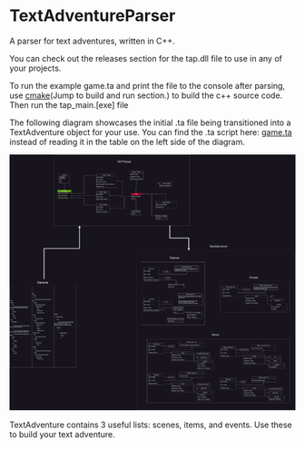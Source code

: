 # TextAdventureParser
A parser for text adventures, written in C++.

You can check out the releases section for the tap.dll file to use in any of your projects.

To run the example game.ta and print the file to the console after parsing, use [cmake](https://cmake.org/cmake/help/latest/guide/tutorial/A%20Basic%20Starting%20Point.html#exercise-1-building-a-basic-project)(Jump to build and run section.) to build the c++ source code. Then run the tap_main.[exe] file

The following diagram showcases the initial .ta file being transitioned into a TextAdventure object for your use.
You can find the .ta script here: [game.ta](assets/game.ta) instead of reading it in the table on the left side of the diagram.

![](Git%20Resources/TextAdventureParserMap.jpg?raw=true)

TextAdventure contains 3 useful lists: scenes, items, and events. Use these to build your text adventure.

